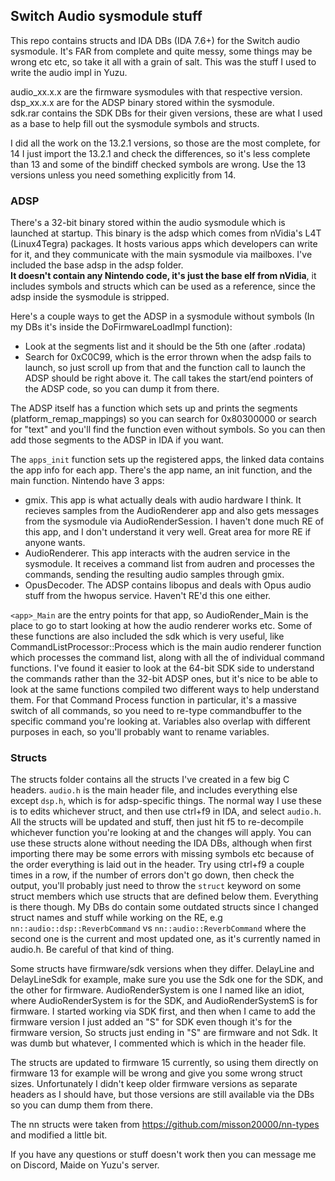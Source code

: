 ## Switch Audio sysmodule stuff

This repo contains structs and IDA DBs (IDA 7.6+) for the Switch audio sysmodule. It's FAR from complete and quite messy, some things may be wrong etc etc, so take it all with a grain of salt. This was the stuff I used to write the audio impl in Yuzu.

audio_xx.x.x are the firmware sysmodules with that respective version. \
dsp_xx.x.x are for the ADSP binary stored within the sysmodule. \
sdk.rar contains the SDK DBs for their given versions, these are what I used as a base to help fill out the sysmodule symbols and structs.

I did all the work on the 13.2.1 versions, so those are the most complete, for 14 I just import the 13.2.1 and check the differences, so it's less complete than 13 and some of the bindiff checked symbols are wrong. Use the 13 versions unless you need something explicitly from 14.

### ADSP

There's a 32-bit binary stored within the audio sysmodule which is launched at startup. This binary is the adsp which comes from nVidia's L4T (Linux4Tegra) packages. It hosts various apps which developers can write for it, and they communicate with the main sysmodule via mailboxes. I've included the base adsp in the adsp folder. \
**It doesn't contain any Nintendo code, it's just the base elf from nVidia**, it includes symbols and structs which can be used as a reference, since the adsp inside the sysmodule is stripped.

Here's a couple ways to get the ADSP in a sysmodule without symbols (In my DBs it's inside the DoFirmwareLoadImpl function):
 - Look at the segments list and it should be the 5th one (after .rodata)
 - Search for 0xC0C99, which is the error thrown when the adsp fails to launch, so just scroll up from that and the function call to launch the ADSP should be right above it. The call takes the start/end pointers of the ADSP code, so you can dump it from there.


 The ADSP itself has a function which sets up and prints the segments (platform_remap_mappings) so you can search for 0x80300000 or search for "text" and you'll find the function even without symbols. So you can then add those segments to the ADSP in IDA if you want.

 The `apps_init` function sets up the registered apps, the linked data contains the app info for each app. There's the app name, an init function, and the main function.
 Nintendo have 3 apps:
  - gmix. This app is what actually deals with audio hardware I think. It recieves samples from the AudioRenderer app and also gets messages from the sysmodule via AudioRenderSession. I haven't done much RE of this app, and I don't understand it very well. Great area for more RE if anyone wants.
  - AudioRenderer. This app interacts with the audren service in the sysmodule. It receives a command list from audren and processes the commands, sending the resulting audio samples through gmix.
  - OpusDecoder. The ADSP contains libopus and deals with Opus audio stuff from the hwopus service. Haven't RE'd this one either.

`<app>_Main` are the entry points for that app, so AudioRender_Main is the place to go to start looking at how the audio renderer works etc. Some of these functions are also included the sdk which is very useful, like CommandListProcessor::Process which is the main audio renderer function which processes the command list, along with all the of individual command functions. I've found it easier to look at the 64-bit SDK side to understand the commands rather than the 32-bit ADSP ones, but it's nice to be able to look at the same functions compiled two different ways to help understand them. For that Command Process function in particular, it's a massive switch of all commands, so you need to re-type commandbuffer to the specific command you're looking at. Variables also overlap with different purposes in each, so you'll probably want to rename variables.

### Structs

The structs folder contains all the structs I've created in a few big C headers. `audio.h` is the main header file, and includes everything else except `dsp.h`, which is for adsp-specific things. The normal way I use these is to edits whichever struct, and then use ctrl+f9 in IDA, and select `audio.h`. All the structs will be updated and stuff, then just hit f5 to re-decompile whichever function you're looking at and the changes will apply.
You can use these structs alone without needing the IDA DBs, although when first importing there may be some errors with missing symbols etc because of the order everything is laid out in the header. Try using ctrl+f9 a couple times in a row, if the number of errors don't go down, then check the output, you'll probably just need to throw the `struct` keyword on some struct members which use structs that are defined below them. Everything is there though.
My DBs do contain some outdated structs since I changed struct names and stuff while working on the RE, e.g `nn::audio::dsp::ReverbCommand` vs `nn::audio::ReverbCommand` where the second one is the current and most updated one, as it's currently named in audio.h. Be careful of that kind of thing.

Some structs have firmware/sdk versions when they differ. DelayLine and DelayLineSdk for example, make sure you use the Sdk one for the SDK, and the other for firmware. AudioRenderSystem is one I named like an idiot, where AudioRenderSystem is for the SDK, and AudioRenderSystemS is for firmware. I started working via SDK first, and then when I came to add the firmware version I just added an "S" for SDK even though it's for the firmware version, So structs just ending in "S" are firmware and not Sdk. It was dumb but whatever, I commented which is which in the header file.

The structs are updated to firmware 15 currently, so using them directly on firmware 13 for example will be wrong and give you some wrong struct sizes. Unfortunately I didn't keep older firmware versions as separate headers as I should have, but those versions are still available via the DBs so you can dump them from there.

The nn structs were taken from https://github.com/misson20000/nn-types and modified a little bit.

If you have any questions or stuff doesn't work then you can message me on Discord, Maide on Yuzu's server.
